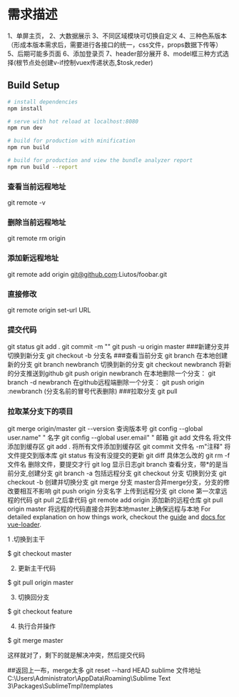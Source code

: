 # 需求描述
1、单屏主页，
2、大数据展示
3、不同区域模块可切换自定义
4、三种色系版本（形成本版本需求后，需要进行各接口的统一，css文件，props数据下传等）
5、后期可能多页面
6、添加登录页
7、header部分展开
8、model框三种方式选择(根节点处创建v-if控制vuex传递状态,$tosk,reder)

## Build Setup

``` bash
# install dependencies
npm install

# serve with hot reload at localhost:8080
npm run dev

# build for production with minification
npm run build

# build for production and view the bundle analyzer report
npm run build --report
```
### 查看当前远程地址
git remote -v
### 删除当前远程地址
git remote rm origin
### 添加新远程地址
git remote add origin git@github.com:Liutos/foobar.git
### 直接修改
git remote origin set-url URL

### 提交代码
git status
git add .
git commit -m ""
git push -u origin master
###新建分支并切换到新分支
git checkout -b 分支名
###查看当前分支
git branch
在本地创建新的分支 git branch newbranch
切换到新的分支 git checkout newbranch
将新的分支推送到github git push origin newbranch
在本地删除一个分支： git branch -d newbranch
在github远程端删除一个分支： git push origin :newbranch (分支名前的冒号代表删除)
###拉取分支
git pull
### 拉取某分支下的项目
git merge origin/master
git --version   查询版本号
git config --global user.name" "    名字
git config --global user.email" "   邮箱
git add 文件名 将文件添加到缓存区
git add .   将所有文件添加到缓存区
git commit 文件名 -m"注释"   将文件提交到版本库
git status  有没有没提交的更新
git diff    具体怎么改的
git rm -f 文件名   删除文件，要提交才行
git log 显示日志git branch  查看分支，带*的是当前分支,创建分支
git branch -a   包括远程分支
git checkout 分支 切换到分支
git checkout -b 创建并切换分支
git merge 分支    master合并merge分支，分支的修改要相互不影响
git push origin 分支名字    上传到远程分支
git clone   第一次拿远程的代码
git pull    之后拿代码
git remote add origin 添加新的远程仓库
git pull origin master  将远程的代码直接合并到本地master上确保远程与本地 
For detailed explanation on how things work, checkout the [guide](http://vuejs-templates.github.io/webpack/) and [docs for vue-loader](http://vuejs.github.io/vue-loader).

1 .切换到主干

 $ git checkout master

 2. 更新主干代码

 $ git pull origin master

3. 切换回分支

 $ git checkout feature

4. 执行合并操作

 $ git merge master

 这样就对了，剩下的就是解决冲突，然后提交代码

##返回上一布，merge太多
git reset --hard HEAD
sublime 文件地址
C:\Users\Administrator\AppData\Roaming\Sublime Text 3\Packages\SublimeTmpl\templates